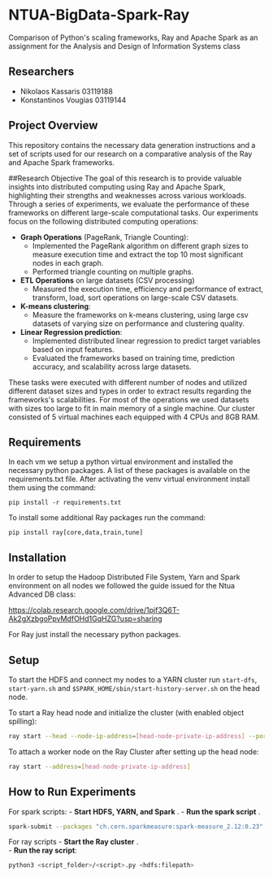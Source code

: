 # NTUA-BigData-Spark-Ray
Comparison of Python's scaling frameworks, Ray and Apache Spark as an assignment for the Analysis and Design of Information Systems class

## Researchers
- Nikolaos Kassaris          03119188 [](https://github.com/)
- Konstantinos Vougias       03119144 [](https://github.com/)

## Project Overview
This repository contains the necessary data generation instructions and a set of scripts used for our research on a comparative analysis of the Ray and Apache Spark frameworks.

##Research Objective
The goal of this research is to provide valuable insights into distributed computing using Ray and Apache Spark, highlighting their strengths and weaknesses across various workloads.
Through a series of experiments, we evaluate the performance of these frameworks on different large-scale computational tasks.
Our experiments focus on the following distributed computing operations:
- **Graph Operations** (PageRank, Triangle Counting): 
    -   Implemented the PageRank algorithm on different graph sizes to measure execution time and extract the top 10 most significant nodes in             each graph.
    -   Performed triangle counting on multiple graphs.
- **ETL Operations** on large datasets (CSV processing)
    -   Measured the execution time, efficiency and performance of extract, transform, load, sort operations on large-scale CSV datasets.
- **K-means clustering**:
    -   Measure the frameworks on k-means clustering, using large csv datasets of varying size on performance and clustering quality.
- **Linear Regression prediction**:
    -   Implemented distributed linear regression to predict target variables based on input features.
    -   Evaluated the frameworks based on training time, prediction accuracy, and scalability across large datasets.

These tasks were executed with different number of nodes and utilized different dataset sizes and types in order to extract results regarding the frameworks's scalabilities.
For most of the operations we used datasets with sizes too large to fit in main memory of a single machine. Our cluster consisted of 5 virtual machines each equipped with 4 CPUs and 8GB RAM.

## Requirements
In each vm we setup a python virtual environment and installed the necessary python packages. A list of these packages is available on the requirements.txt file. 
After activating the venv virtual environment install them using the command:

`pip install -r requirements.txt`

To install some additional Ray packages run the command:

`pip install ray[core,data,train,tune]`

## Installation 
In order to setup the Hadoop Distributed File System, Yarn and Spark environment on all nodes we followed the guide issued for the Ntua Advanced DB class:

https://colab.research.google.com/drive/1pjf3Q6T-Ak2gXzbgoPpvMdfOHd1GqHZG?usp=sharing

For Ray just install the necessary python packages.

## Setup
To start the HDFS and connect my nodes to a YARN cluster run
`start-dfs`, `start-yarn.sh` and `$SPARK_HOME/sbin/start-history-server.sh` on the head node.

To start a Ray head node and initialize the cluster (with enabled object spilling):
```bash
ray start --head --node-ip-address=[head-node-private-ip-address] --port=6379 --dashboard-host=0.0.0.0 --object-store-memory=2147483648 --system-config='{"automatic_object_spilling_enabled": true, "object_spilling_threshold": 0.8}'
```
To attach a worker node on the Ray Cluster after setting up the head node:
```bash
ray start --address=[head-node-private-ip-address]
```

## How to Run Experiments 
For spark scripts:
    - **Start HDFS, YARN, and Spark** .
    - **Run the spark script** .
    
```bash
spark-submit --packages "ch.cern.sparkmeasure:spark-measure_2.12:0.23" <script_folder>/<script> <num_executors> <hdfs:filepath> 
```  

For ray scripts
    - **Start the Ray cluster** .  
    - **Run the ray script**:  

```bash
python3 <script_folder>/<script>.py <hdfs:filepath>
```  

